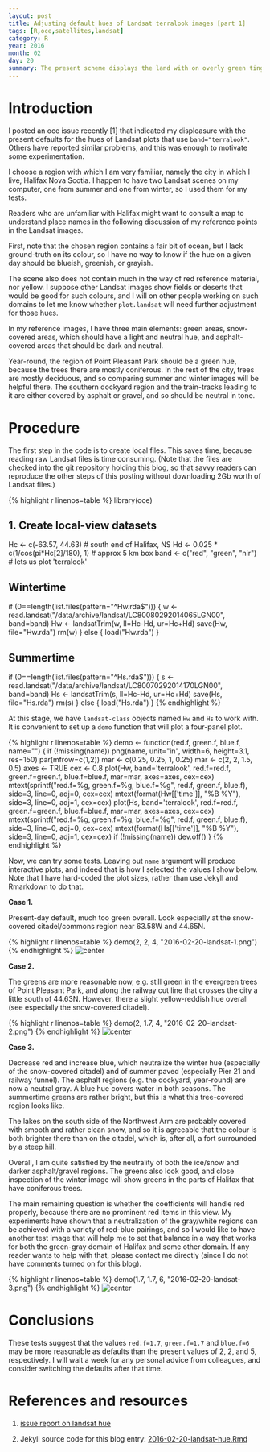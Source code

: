 ```yaml
---
layout: post
title: Adjusting default hues of Landsat terralook images [part 1]
tags: [R,oce,satellites,landsat]
category: R
year: 2016
month: 02
day: 20
summary: The present scheme displays the land with on overly green tinge.
---
```


# Introduction

I posted an oce issue recently [1] that indicated my displeasure with the
present defaults for the hues of Landsat plots that use `band="terralook"`.
Others have reported similar problems, and this was enough to motivate some
experimentation.

I choose a region with which I am very familiar, namely the city in which I
live, Halifax Nova Scotia. I happen to have two Landsat scenes on my computer,
one from summer and one from winter, so I used them for my tests.

Readers who are unfamiliar with Halifax might want to consult a map to
understand place names in the following discussion of my reference points in
the Landsat images.

First, note that the chosen region contains a fair bit of ocean, but I lack
ground-truth on its colour, so I have no way to know if the hue on a given day
should be blueish, greenish, or grayish.

The scene also does not contain much in the way of red reference material, nor
yellow. I suppose other Landsat images show fields or deserts that would be
good for such colours, and I will on other people working on such domains to
let me know whether `plot.landsat` will need further adjustment for those hues.

In my reference images, I have three main elements: green areas, snow-covered
areas, which should have a light and neutral hue, and asphalt-covered areas
that should be dark and neutral.

Year-round, the region of Point Pleasant Park should be a green hue, because
the trees there are mostly coniferous. In the rest of the city, trees are
mostly deciduous, and so comparing summer and winter images will be helpful
there. The southern dockyard region and the train-tracks leading to it are
either covered by asphalt or gravel, and so should be neutral in tone.

# Procedure

The first step in the code is to create local files. This saves time, because
reading raw Landsat files is time consuming. (Note that the files are checked
into the git repository holding this blog, so that savvy readers can reproduce
the other steps of this posting without downloading 2Gb worth of Landsat
files.)


{% highlight r linenos=table %}
library(oce)
## 1. Create local-view datasets
Hc <- c(-63.57, 44.63)                 # south end of Halifax, NS
Hd <- 0.025 * c(1/cos(pi*Hc[2]/180), 1) # approx 5 km box
band <- c("red", "green", "nir") # lets us plot 'terralook'
## Wintertime
if (0==length(list.files(pattern="^Hw.rda$"))) {
    w <- read.landsat("/data/archive/landsat/LC80080292014065LGN00", band=band)
    Hw <- landsatTrim(w, ll=Hc-Hd, ur=Hc+Hd)
    save(Hw, file="Hw.rda")
    rm(w)
} else {
    load("Hw.rda")
}

## Summertime
if (0==length(list.files(pattern="^Hs.rda$"))) {
    s <- read.landsat("/data/archive/landsat/LC80070292014170LGN00", band=band)
    Hs <- landsatTrim(s, ll=Hc-Hd, ur=Hc+Hd)
    save(Hs, file="Hs.rda")
    rm(s)
} else {
    load("Hs.rda")
}
{% endhighlight %}

At this stage, we have `landsat-class` objects named `Hw` and `Hs` to work
with. It is convenient to set up a `demo` function that will plot a four-panel
plot.

{% highlight r linenos=table %}
demo <- function(red.f, green.f, blue.f, name="")
{
    if (!missing(name)) png(name, unit="in", width=6, height=3.1, res=150)
    par(mfrow=c(1,2))
    mar <- c(0.25, 0.25, 1, 0.25)
    mar <- c(2, 2, 1.5, 0.5)
    axes <- TRUE
    cex <- 0.8
    plot(Hw, band='terralook', red.f=red.f, green.f=green.f, blue.f=blue.f,
         mar=mar, axes=axes, cex=cex)
    mtext(sprintf("red.f=%g, green.f=%g, blue.f=%g", red.f, green.f, blue.f),
          side=3, line=0, adj=0, cex=cex)
    mtext(format(Hw[['time']], "%B %Y"), side=3, line=0, adj=1, cex=cex)
    plot(Hs, band='terralook', red.f=red.f, green.f=green.f, blue.f=blue.f,
         mar=mar, axes=axes, cex=cex)
    mtext(sprintf("red.f=%g, green.f=%g, blue.f=%g", red.f, green.f, blue.f),
          side=3, line=0, adj=0, cex=cex)
    mtext(format(Hs[['time']], "%B %Y"), side=3, line=0, adj=1, cex=cex)
    if (!missing(name)) dev.off()
}
{% endhighlight %}

Now, we can try some tests. Leaving out `name` argument will produce
interactive plots, and indeed that is how I selected the values I show below.
Note that I have hard-coded the plot sizes, rather than use Jekyll and
Rmarkdown to do that.

**Case 1.**

Present-day default, much too green overall. Look especially at the
snow-covered citadel/commons region near 63.58W and 44.65N.


{% highlight r linenos=table %}
demo(2, 2, 4, "2016-02-20-landsat-1.png")
{% endhighlight %}
![center](https://dankelley.github.io/figs/2016-02-20-landsat-1.png) 

**Case 2.**

The greens are more reasonable now, e.g. still green in the evergreen trees of
Point Pleasant Park, and along the railway cut line that crosses the city a
little south of 44.63N. However, there a slight yellow-reddish hue overall (see
especially the snow-covered citadel).


{% highlight r linenos=table %}
demo(2, 1.7, 4, "2016-02-20-landsat-2.png")
{% endhighlight %}
![center](https://dankelley.github.io/figs/2016-02-20-landsat-2.png) 

**Case 3.**

Decrease red and increase blue, which neutralize the winter hue (especially of
the snow-covered citadel) and of summer paved (especially Pier 21 and railway
funnel).  The asphalt regions (e.g. the dockyard, year-round) are now a neutral
gray.  A blue hue covers water in both seasons. The summertime greens are
rather bright, but this is what this tree-covered region looks like.

The lakes on the south side of the Northwest Arm are probably covered with
smooth and rather clean snow, and so it is agreeable that the colour is both
brighter there than on the citadel, which is, after all, a fort surrounded by a
steep hill.

Overall, I am quite satisfied by the neutrality of both the ice/snow and darker
asphalt/gravel regions.  The greens also look good, and close inspection of the
winter image will show greens in the parts of Halifax that have coniferous
trees.

The main remaining question is whether the coefficients will handle red
properly, because there are no prominent red items in this view.  My
experiments have shown that a neutralization of the gray/white regions can be
achieved with a variety of red-blue pairings, and so I would like to have
another test image that will help me to set that balance in a way that works
for both the green-gray domain of Halifax and some other domain.  If any reader
wants to help with that, please contact me directly (since I do not have
comments turned on for this blog).


{% highlight r linenos=table %}
demo(1.7, 1.7, 6, "2016-02-20-landsat-3.png")
{% endhighlight %}
![center](https://dankelley.github.io/figs/2016-02-20-landsat-3.png) 

# Conclusions

These tests suggest that the values `red.f=1.7`, `green.f=1.7` and `blue.f=6`
may be more reasonable as defaults than the present values of 2, 2, and 5,
respectively.  I will wait a week for any personal advice from colleagues, and
consider switching the defaults after that time.

# References and resources

1. [issue report on landsat hue](https://github.com/dankelley/oce/issues/874)

2. Jekyll source code for this blog entry: [2016-02-20-landsat-hue.Rmd](https://raw.github.com/dankelley/dankelley.github.io/master/assets/2016-02-20-landsat-hue.Rmd)

